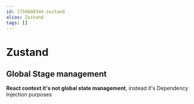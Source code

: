 ```yaml
---
id: 1756048344-zustand
alias: Zustand
tags: []
---
```

# Zustand

## Global Stage management
**React context it's not global state management**, instead it's Dependency Injection purposes